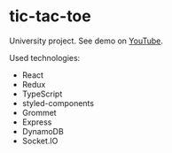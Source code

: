 # tic-tac-toe

University project. See demo on [YouTube](https://www.youtube.com/watch?v=TIteDMT0mwo).

Used technologies:
* React
* Redux
* TypeScript
* styled-components
* Grommet
* Express
* DynamoDB
* Socket.IO
